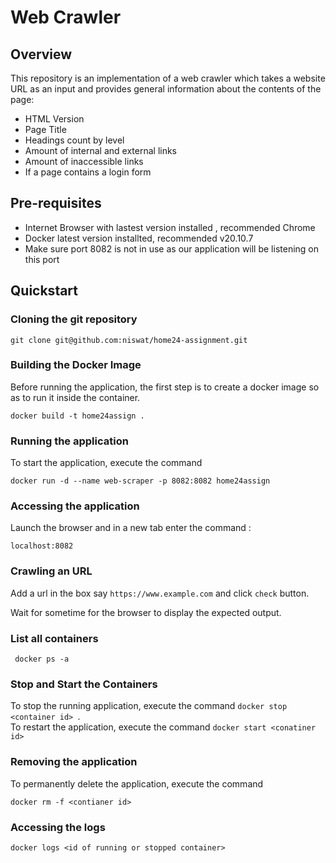 # Web Crawler

## Overview
This repository is an implementation of a web crawler which takes a website URL as an input and provides general information
about the contents of the page:
- HTML Version
- Page Title
- Headings count by level
- Amount of internal and external links
- Amount of inaccessible links
- If a page contains a login form

## Pre-requisites
- Internet Browser with lastest version installed , recommended Chrome
- Docker latest version installted, recommended v20.10.7
- Make sure port 8082 is not in use as our application will be listening on this port

## Quickstart

### Cloning the git repository
```
git clone git@github.com:niswat/home24-assignment.git
```
### Building the Docker Image
Before running the application, the first step is to create a docker image so as to run it inside the container.
```
docker build -t home24assign .
```

### Running the application 

To start the application, execute the command
```
docker run -d --name web-scraper -p 8082:8082 home24assign
```

### Accessing the application

Launch the browser and in a new tab enter the command : 
```
localhost:8082
```
### Crawling an URL

Add a url in the box say `https://www.example.com` and click `check` button.

Wait for sometime for the browser to display the expected output.

### List all containers
```
 docker ps -a
```
### Stop and Start the Containers

To stop the running application, execute the command `docker stop <container id> `.  
To restart the application, execute the command `docker start <conatiner id>`

### Removing the application
To permanently delete the application, execute the command
```
docker rm -f <contianer id>
```
### Accessing the logs
```
docker logs <id of running or stopped container>
```

